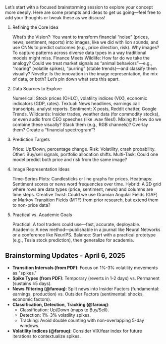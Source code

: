 Let’s start with a focused brainstorming session to explore your concept more deeply. Here are some prompts and ideas to get us going—feel free to add your thoughts or tweak these as we discuss!
1. Refining the Core Idea

    What’s the Vision?: You want to transform financial “noise” (prices, news, sentiment, reports) into images, like we did with lion sounds, and use CNNs to predict outcomes (e.g., price direction, risk). Why images? To capture patterns across diverse data types in a way traditional models might miss.
    Finance Meets Wildlife: How far do we take the analogy? Could we treat market signals as “animal behaviors”—e.g., “roaring” (volatile spikes), “purring” (stable trends)—and classify them visually?
    Novelty: Is the innovation in the image representation, the mix of data, or both? Let’s pin down what sets this apart.

2. Data Sources to Explore

    Numerical: Stock prices (OHLC), volatility indices (VIX), economic indicators (GDP, rates).
    Textual: News headlines, earnings call transcripts, analyst reports.
    Sentiment: X posts, Reddit chatter, Google Trends.
    Wildcards: Insider trades, weather data (for commodity stocks), or even audio from CEO speeches (like .wav files!).
    Mixing It: How do we combine these visually? Stack them (e.g., RGB channels)? Overlay them? Create a “financial spectrogram”?

3. Prediction Targets

    Price: Up/Down, percentage change.
    Risk: Volatility, crash probability.
    Other: Buy/sell signals, portfolio allocation shifts.
    Multi-Task: Could one model predict both price and risk from the same image?

4. Image Representation Ideas

    Time-Series Plots: Candlesticks or line graphs for prices.
    Heatmaps: Sentiment scores or news word frequencies over time.
    Hybrid: A 2D grid where rows are data types (price, sentiment, news) and columns are time steps.
    Creative Twist: Could we use Gramian Angular Fields (GAF) or Markov Transition Fields (MTF) from prior research, but extend them to non-price data?

5. Practical vs. Academic Goals

    Practical: A tool traders could use—fast, accurate, deployable.
    Academic: A new method—publishable in a journal like Neural Networks or a conference like NeurIPS.
    Balance: Start with a practical prototype (e.g., Tesla stock prediction), then generalize for academia.
   
## Brainstorming Updates - April 6, 2025
- **Transition Intervals (from PDF)**: Focus on 1%-3% volatility movements as "spikes."
- **Spike Types (from PDF)**: Temporary (reverts in 1-2 days) vs. Permanent (sustains ≥5 days).
- **News Filtering (@farouq)**: Split news into Insider Factors (fundamental: earnings, production) vs. Outsider Factors (sentimental: shocks, economic factors).
- **Classification, Detection, Tracking (@farouq)**:
  - Classification: Up/Down (maps to Buy/Sell).
  - Detection: 1%-3% volatility spikes.
  - Tracking: Avoid double counting with non-overlapping 5-day windows.
- **Volatility Indices (@farouq)**: Consider VIX/fear index for future iterations to contextualize spikes.
   
